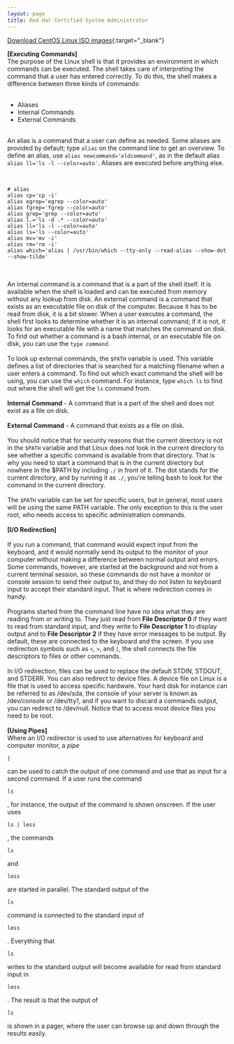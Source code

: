 ```yaml
---
layout: page
title: Red Hat Certified System Administrator
---
```


[Download CentOS Linux ISO images](https://wiki.centos.org/Download){:target="_blank"}

<b>[Executing Commands]</b><br>
The purpose of the Linux shell is that it provides an environment in which commands can be executed. The shell takes care of interpreting the command that a user has entered correctly. To do this, the shell makes a difference between three kinds of commands:<br>
<br>
<ul>
<li>Aliases</li>
<li>Internal Commands</li>
<li>External Commands</li>
</ul>
<br>
An alias is a command that a user can define as needed. Some aliases are provided by default; type <code>alias</code> on the command line to get an overview. To define an alias, use <code>alias newcommand='oldcommand'</code>, as in the default alias <code>alias ll='ls -l --color=auto'</code>. Aliases are executed before anything else.<br>
<br>
<pre>
<code>
# alias
alias cp='cp -i'
alias egrep='egrep --color=auto'
alias fgrep='fgrep --color=auto'
alias grep='grep --color=auto'
alias l.='ls -d .* --color=auto'
alias ll='ls -l --color=auto'
alias ls='ls --color=auto'
alias mv='mv -i'
alias rm='rm -i'
alias which='alias | /usr/bin/which --tty-only --read-alias --show-dot --show-tilde'
</code>
</pre>
<br>
An internal command is a command that is a part of the shell itself. It is available when the shell is loaded and can be executed from memory without any lookup from disk. An external command is a command that exists as an executable file on disk of the computer. Because it has to be read from disk, it is a bit slower. When a user executes a command, the shell first looks to determine whether it is an internal command; if it is not, it looks for an executable file with a name that matches the command on disk. To find out whether a command is a bash internal, or an executable file on disk, you can use the <code>type <i>command</i></code>.<br>
<br>
To look up external commands, the <code>$PATH</code> variable is used. This variable defines a list of directories that is searched for a matching filename when a user enters a command. To find out which exact command the shell will be using, you can use the <code>which</code> command. For instance, type <code>which ls</code> to find out where the shell will get the <code>ls</code> command from.<br>
<br>
<b>Internal Command</b> - A command that is a part of the shell and does not exist as a file on disk.<br>
<br>
<b>External Command</b> - A command that exists as a file on disk.<br>
<br>
You should notice that for security reasons that the current directory is not in the <code>$PATH</code> variable and that Linux does not look in the current directory to see whether a specific command is available from that directory. That is why you need to start a command that is in the current directory but nowhere in the $PATH by including <code>./</code> in front of it. The dot stands for the current directory, and by running it as <code>./</code>, you're telling bash to look for the command in the current directory.<br>
<br>
The <code>$PATH</code> variable can be set for specific users, but in general, most users will be using the same PATH variable. The only exception to this is the user root, who needs access to specific administration commands.<br>
<br> 
<b>[I/O Redirection]</b><br>
<br>
<img src="https://cjs6891.github.io/el7_blog/public/img/rhcsa_1523560213.png" alt="" style="">
<br>
If you run a command, that command would expect input from the keyboard, and it would normally send its output to the monitor of your computer without making a difference between normal output and errors. Some commands, however, are started at the background and not from a current terminal session, so these commands do not have a monitor or console session to send their output to, and they do not listen to keyboard input to accept their standard input. That is where redirection comes in handy.<br>
<br>
Programs started from the command line have no idea what they are reading from or writing to. They just read from <b>File Descriptor 0</b> if they want to read from standard input, and they write to <b>File Descriptor 1</b> to display output and to <b>File Descriptor 2</b> if they have error messages to be output. By default, these are connected to the keyboard and the screen. If you use redirection symbols such as <code><</code>, <code>></code>, and <code>|</code>, the shell connects the file descriptors to files or other commands.<br>
<br>
<img src="https://cjs6891.github.io/el7_blog/public/img/rhcsa_1523560973.png" alt="" style="">
<br>
In I/O redirection, files can be used to replace the default STDIN, STDOUT, and STDERR. You can also redirect to device files. A device file on Linux is a file that is used to access specific hardware. Your hard disk for instance can be referred to as /dev/sda, the console of your server is known as /dev/console or /dev/tty1, and if you want to discard a commands output, you can redirect to /dev/null. Notice that to access most device files you need to be root.<br>
<br>
<b>[Using Pipes]</b><br>
Where an I/O redirector is used to use alternatives for keyboard and computer monitor, a <i>pipe</i><pre><code>|</code></pre> can be used to catch the output of one command and use that as input for a second command. If a user runs the command <pre><code>ls</code></pre>, for instance, the output of the command is shown onscreen. If the user uses <pre><code>ls | less</code></pre>, the commands <pre><code>ls</code></pre> and <pre><code>less</code></pre> are started in parallel. The standard output of the <pre><code>ls</code></pre> command is connected to the standard input of <pre><code>less</code></pre>. Everything that <pre><code>ls</code></pre> writes to the standard output will become available for read from standard input in <pre><code>less</code></pre>. The result is that the output of <pre><code>ls</code></pre> is shown in a pager, where the user can browse up and down through the results easily.


<pre><code></code></pre>
<pre><code></code></pre>
<pre><code></code></pre>
<pre><code></code></pre>
<pre><code></code></pre>
<pre><code></code></pre>
<pre><code></code></pre>

